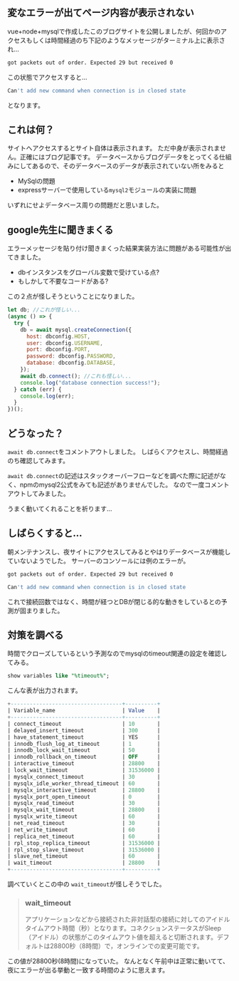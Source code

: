 ## 変なエラーが出てページ内容が表示されない
vue+node+mysqlで作成したこのブログサイトを公開しましたが、何回かのアクセスもしくは時間経過のち下記のようなメッセージがターミナル上に表示され...

```bash
got packets out of order. Expected 29 but received 0
```
この状態でアクセスすると...
```bash
Can't add new command when connection is in closed state
```
となります。

## これは何？
サイトへアクセスするとサイト自体は表示されます。
ただ中身が表示されません。正確にはブログ記事です。
データベースからブログデータをとってくる仕組みにしてあるので、そのデータベースのデータが表示されていない所をみると

- MySqlの問題
- expressサーバーで使用している`mysql2`モジュールの実装に問題
  
いずれにせよデータベース周りの問題だと思いました。

## google先生に聞きまくる
エラーメッセージを貼り付け聞きまくった結果実装方法に問題がある可能性が出てきました。
- dbインスタンスをグローバル変数で受けている点?
- もしかして不要なコードがある?

この２点が怪しそうということになりました。
```js
let db; //これが怪しい...
(async () => {
  try {
    db = await mysql.createConnection({
      host: dbconfig.HOST,
      user: dbconfig.USERNAME,
      port: dbconfig.PORT,
      password: dbconfig.PASSWORD,
      database: dbconfig.DATABASE,
    });
    await db.connect(); //これも怪しい...
    console.log("database connection success!");
  } catch (err) {
    console.log(err);
  }
})();
```

## どうなった？
`await db.connect`をコメントアウトしました。
しばらくアクセスし、時間経過のち確認してみます。

`await db.connect`の記述はスタックオーバーフローなどを調べた際に記述がなく、npmのmysql2公式をみても記述がありませんでした。
なので一度コメントアウトしてみました。

うまく動いてくれることを祈ります...

## しばらくすると...
朝メンテナンスし、夜サイトにアクセスしてみるとやはりデータベースが機能していないようでした。
サーバーのコンソールには例のエラーが。
```bash
got packets out of order. Expected 29 but received 0

Can't add new command when connection is in closed state
```

これで接続回数ではなく、時間が経つとDBが閉じる的な動きをしているとの予測が固まりました。

## 対策を調べる
時間でクローズしているという予測なのでmysqlのtimeout関連の設定を確認してみる。

```sql
show variables like "%timeout%";
```
こんな表が出力されます。
```sql
+-----------------------------------+----------+
| Variable_name                     | Value    |
+-----------------------------------+----------+
| connect_timeout                   | 10       |
| delayed_insert_timeout            | 300      |
| have_statement_timeout            | YES      |
| innodb_flush_log_at_timeout       | 1        |
| innodb_lock_wait_timeout          | 50       |
| innodb_rollback_on_timeout        | OFF      |
| interactive_timeout               | 28800    |
| lock_wait_timeout                 | 31536000 |
| mysqlx_connect_timeout            | 30       |
| mysqlx_idle_worker_thread_timeout | 60       |
| mysqlx_interactive_timeout        | 28800    |
| mysqlx_port_open_timeout          | 0        |
| mysqlx_read_timeout               | 30       |
| mysqlx_wait_timeout               | 28800    |
| mysqlx_write_timeout              | 60       |
| net_read_timeout                  | 30       |
| net_write_timeout                 | 60       |
| replica_net_timeout               | 60       |
| rpl_stop_replica_timeout          | 31536000 |
| rpl_stop_slave_timeout            | 31536000 |
| slave_net_timeout                 | 60       |
| wait_timeout                      | 28800    |
+-----------------------------------+----------+
```
調べていくとこの中の
`wait_timeout`が怪しそうでした。
> ### wait_timeout
>アプリケーションなどから接続された非対話型の接続に対してのアイドルタイムアウト時間（秒）となります。コネクションステータスがSleep（アイドル）の状態がこのタイムアウト値を超えると切断されます。デフォルトは28800秒（8時間）で，オンラインでの変更可能です。


この値が28800秒(8時間)になっていた。
なんとなく午前中は正常に動いてて、夜にエラーが出る挙動と一致する時間のように思えます。